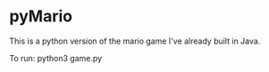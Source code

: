 # pyMario

This is a python version of the mario game I've already built in Java. 

To run: python3 game.py
